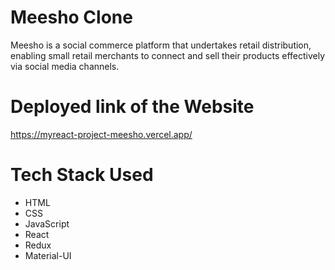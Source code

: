 # Meesho Clone

Meesho is a social commerce platform that undertakes retail distribution, enabling small retail merchants to connect and sell their products effectively via social media channels.


# Deployed link of the Website

https://myreact-project-meesho.vercel.app/

# Tech Stack Used

- HTML
- CSS
- JavaScript
- React
- Redux
- Material-UI









   
   
